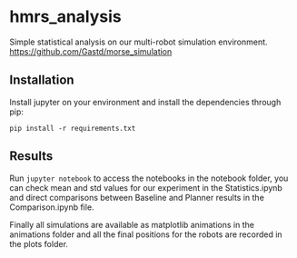 # hmrs_analysis

Simple statistical analysis on our multi-robot simulation environment. https://github.com/Gastd/morse_simulation

## Installation

Install jupyter on your environment and install the dependencies through pip:

`pip install -r requirements.txt`

## Results

Run `jupyter notebook` to access the notebooks in the notebook folder, you can check mean and std values for our experiment in the Statistics.ipynb and
direct comparisons between Baseline and Planner results in the Comparison.ipynb file.

Finally all simulations are available as matplotlib animations in the animations folder and all the final positions for the robots are recorded in the plots folder.

